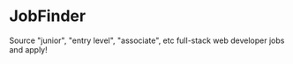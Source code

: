 # JobFinder
Source "junior", "entry level", "associate", etc full-stack web developer jobs and apply!
